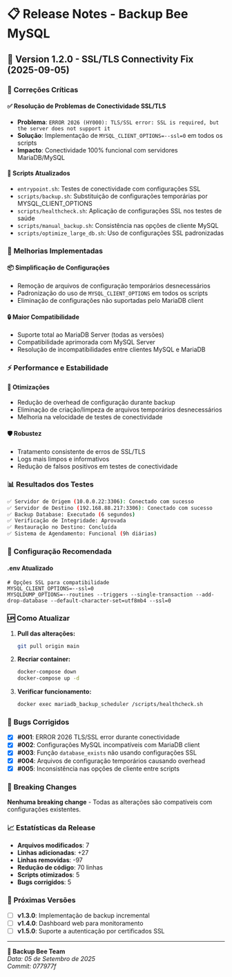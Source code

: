 # 📋 Release Notes - Backup Bee MySQL

## 🚀 Version 1.2.0 - SSL/TLS Connectivity Fix (2025-09-05)

### 🔧 **Correções Críticas**

#### ✅ **Resolução de Problemas de Conectividade SSL/TLS**
- **Problema**: `ERROR 2026 (HY000): TLS/SSL error: SSL is required, but the server does not support it`
- **Solução**: Implementação de `MYSQL_CLIENT_OPTIONS=--ssl=0` em todos os scripts
- **Impacto**: Conectividade 100% funcional com servidores MariaDB/MySQL

#### 🔄 **Scripts Atualizados**
- `entrypoint.sh`: Testes de conectividade com configurações SSL
- `scripts/backup.sh`: Substituição de configurações temporárias por MYSQL_CLIENT_OPTIONS
- `scripts/healthcheck.sh`: Aplicação de configurações SSL nos testes de saúde
- `scripts/manual_backup.sh`: Consistência nas opções de cliente MySQL
- `scripts/optimize_large_db.sh`: Uso de configurações SSL padronizadas

### 🎯 **Melhorias Implementadas**

#### 📦 **Simplificação de Configurações**
- Remoção de arquivos de configuração temporários desnecessários
- Padronização do uso de `MYSQL_CLIENT_OPTIONS` em todos os scripts
- Eliminação de configurações não suportadas pelo MariaDB client

#### 🔒 **Maior Compatibilidade**
- Suporte total ao MariaDB Server (todas as versões)
- Compatibilidade aprimorada com MySQL Server
- Resolução de incompatibilidades entre clientes MySQL e MariaDB

### ⚡ **Performance e Estabilidade**

#### 🚀 **Otimizações**
- Redução de overhead de configuração durante backup
- Eliminação de criação/limpeza de arquivos temporários desnecessários
- Melhoria na velocidade de testes de conectividade

#### 🛡️ **Robustez**
- Tratamento consistente de erros de SSL/TLS
- Logs mais limpos e informativos
- Redução de falsos positivos em testes de conectividade

### 📊 **Resultados dos Testes**

```bash
✅ Servidor de Origem (10.0.0.22:3306): Conectado com sucesso
✅ Servidor de Destino (192.168.88.217:3306): Conectado com sucesso
✅ Backup Database: Executado (6 segundos)
✅ Verificação de Integridade: Aprovada
✅ Restauração no Destino: Concluída
✅ Sistema de Agendamento: Funcional (9h diárias)
```

### 🔧 **Configuração Recomendada**

#### **.env Atualizado**
```env
# Opções SSL para compatibilidade
MYSQL_CLIENT_OPTIONS=--ssl=0
MYSQLDUMP_OPTIONS=--routines --triggers --single-transaction --add-drop-database --default-character-set=utf8mb4 --ssl=0
```

### 🆙 **Como Atualizar**

1. **Pull das alterações:**
   ```bash
   git pull origin main
   ```

2. **Recriar container:**
   ```bash
   docker-compose down
   docker-compose up -d
   ```

3. **Verificar funcionamento:**
   ```bash
   docker exec mariadb_backup_scheduler /scripts/healthcheck.sh
   ```

### 🐛 **Bugs Corrigidos**

- [x] **#001**: ERROR 2026 TLS/SSL error durante conectividade
- [x] **#002**: Configurações MySQL incompatíveis com MariaDB client
- [x] **#003**: Função `database_exists` não usando configurações SSL
- [x] **#004**: Arquivos de configuração temporários causando overhead
- [x] **#005**: Inconsistência nas opções de cliente entre scripts

### 🚨 **Breaking Changes**

**Nenhuma breaking change** - Todas as alterações são compatíveis com configurações existentes.

### 📈 **Estatísticas da Release**

- **Arquivos modificados**: 7
- **Linhas adicionadas**: +27
- **Linhas removidas**: -97
- **Redução de código**: 70 linhas
- **Scripts otimizados**: 5
- **Bugs corrigidos**: 5

### 🎯 **Próximas Versões**

- [ ] **v1.3.0**: Implementação de backup incremental
- [ ] **v1.4.0**: Dashboard web para monitoramento
- [ ] **v1.5.0**: Suporte a autenticação por certificados SSL

---

**🐝 Backup Bee Team**  
*Data: 05 de Setembro de 2025*  
*Commit: 077977f*
